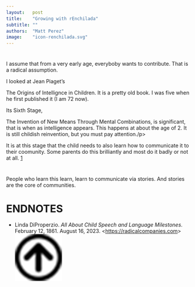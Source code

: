 ```yaml
---
layout:   post
title:    "Growing with rEnchilada"
subtitle: ""
authors:  "Matt Perez"
image:    "icon-renchilada.svg"
---
```


<div style='display:none; '>
 <p>Everybody is trying to contribute (not sure about the mentally sick). For some, the mean is violence, for others, the mean is conversations.</p>
</div>

<h1></h1>
 <p>I assume that from a very early age, everyboby wants to contribute. That is a radical assumption.</p>
 <p>I looked at Jean Piaget&rsquo;s <div class="quotespan">The Origins of Intellignce in Children</span>. It is a pretty old book. I was five when he first published it (I am 72 now).</div></p>
 <p>Its Sixth Stage, <div>The Invention of New Means Through Mental Combinations,</span> is significant, that is when as intelligence appears. This happens at about the age of 2. It is still childish reinvention, but you must pay attention./p>
 <p>It is at this stage that the child needs to also learn how to communicate it to their coomunity. Some parents do this brilliantly and most do it badly or not at all. <span class="bm01"><a href="">1</a></span>

 <h1></h1>
 <p>People who learn this learn, learn to communicate via stories. And stories are the core of communities.
 </p>


<h1 class="_section">ENDNOTES</h1>
 <ul>
  <li id="en05">
   <p class="_list-item">
    Linda DiProperzio.
    <em>All About Child Speech and Language Milestones</em>.
    February 12, 1861.
    August 16, 2023.
    &lt;<a href="https://radicalcompanies.com" target="_blank">https://radicalcompanies.com</a>&gt;
    <a class="_uparrow" href="#bm01"><img src="/assets/img/arrow-up-icon.png"></a>
   </p>
  </li>
 </ul>
